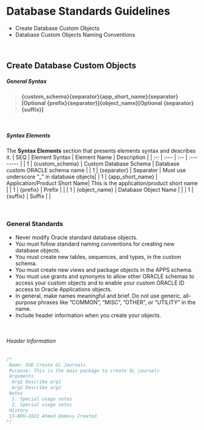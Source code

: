 # Database Standards Guidelines

- Create Database Custom Objects
- Database Custom Objects Naming Conventions

<br>

## Create Database Custom Objects

##### General Syntax 

> **{custom_schema}{separator}{app_short_name}{separator}[Optional {prefix}{separator}]{object_name}[Optional {separator}{suffix}]**

<br>

##### Syntax Elements
The **Syntax Elements** section that presents elements syntax and describes it.
 | SEQ | Element Syntax    | Element Name                  | Description |
 | :-: | :---              | :--                           | :--------   |
 | 1   | {custom_schema}   | Custom Database Schema        | Database custom ORACLE schema name |
 | 1   | {separator}       | Separator                     | Must use underscore “_” in database objects|
 | 1   | {app_short_name}  | Application/Product Short Name| This is the application/product short name |
 | 1   | {prefix}          | Prefix                        |  |
 | 1   | {object_name}     | Database Object Name          |  |
 | 1   | {suffix}          | Suffix                        |  |

<br>


### General Standards
- Never modify Oracle standard database objects.
- You must follow standard naming conventions for creating new database objects.
- You must create new tables, sequences, and types, in the custom schema.
- You must create new views and package objects in the APPS schema.
- You must use grants and synonyms to allow other ORACLE schemas to access your custom objects and to enable your custom ORACLE ID access to Oracle Applications objects.
- In general, make names meaningful and brief. Do not use generic, all-purpose phrases like ”COMMON”, ”MISC”, ”OTHER”, or ”UTILITY” in the name.
- Include header information when you create your objects.

<br>

###### Header Information

```SQL
/*
 Name: XXD Create GL Journals
 Purpose: This is the main package to create GL journals
 Arguments
  Arg1 Describe arg1
  Arg2 Describe arg2
 Notes
  1. Special usage notes
  2. Special usage notes
 History
 13–NOV–2022 Ahmed Demasy Created
*/
```

